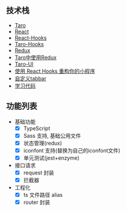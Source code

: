## 技术栈

- [Taro](https://docs.taro.zone/docs/README)  
- [React](https://zh-hans.reactjs.org/docs/getting-started.html)  
- [React-Hooks](https://zh-hans.reactjs.org/docs/hooks-intro.html)  
- [Taro-Hooks](https://docs.taro.zone/docs/hooks)  
- [Redux](http://cn.redux.js.org/)  
- [Taro中使用Redux](https://docs.taro.zone/docs/redux)  
- [Taro-UI](https://taro-ui.aotu.io/#/docs/introduction)  
- [使用 React Hooks 重构你的小程序](https://docs.taro.zone/blog/2019-07-10-taro-hooks)  
- [自定义tabbar](https://github.com/lingxiaoyi/Taro-navigation-bar)  
- [学习代码](https://github.com/sskcal/ng-small_proground_taro)  

## 功能列表

- 基础功能
  - [x] TypeScript
  - [x] Sass 支持, 基础公用文件
  - [x] 状态管理(redux)
  - [x] iconfont 支持(替换为自己的iconfont文件)
  - [x] 单元测试(jest+enzyme)
- 接口请求
  - [x] request 封装
  - [x] 拦截器
- 工程化
  - [x] ts 文件路径 alias
  - [x] router 封装
